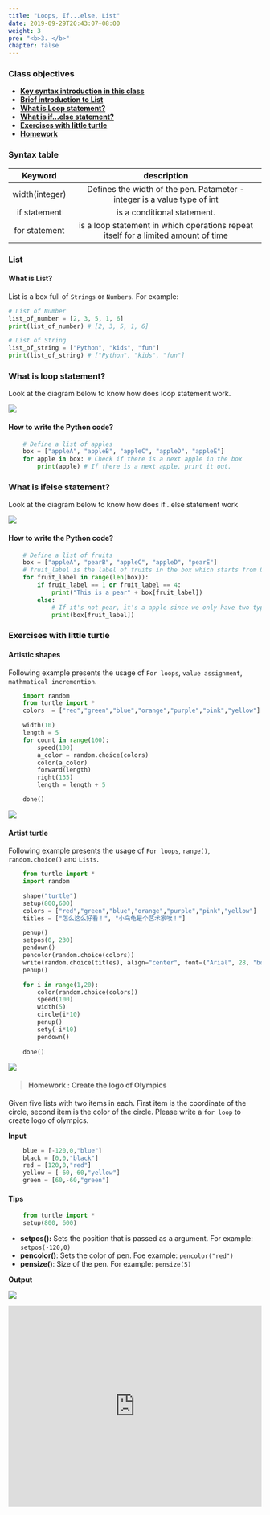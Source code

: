 ```yaml
---
title: "Loops, If...else, List"
date: 2019-09-29T20:43:07+08:00
weight: 3
pre: "<b>3. </b>"
chapter: false
---
```


### Class objectives
- [**Key syntax introduction in this class**](#syntax-table)
- [**Brief introduction to List**](#brief-introduction-to-list)
- [**What is Loop statement?**](#what-is-loop-statement)
- [**What is if...else statement?**](#what-is-ifelse-statement)
- [**Exercises with little turtle**](#exercises-with-little-turtle)
- [**Homework**](#homework)

### Syntax table

|  <center>Keyword</center>  |  <center>description</center>  |
|:----------|:-------------:|
|  <center>width(integer)</center>   | Defines the width of the pen. Patameter - integer is a value type of int |
|  <center>if statement</center>   | is a conditional statement. |
|  <center>for statement</center>   | is a loop statement in which operations repeat itself for a limited amount of time |

### List

#### What is List?
List is a box full of `Strings` or `Numbers`. For example:

```python
# List of Number
list_of_number = [2, 3, 5, 1, 6]
print(list_of_number) # [2, 3, 5, 1, 6]

# List of String
list_of_string = ["Python", "kids", "fun"]
print(list_of_string) # ["Python", "kids", "fun"]
```

### What is loop statement?

Look at the diagram below to know how does loop statement work.

![](/images/loop_diagram.png)

#### How to write the Python code?

```python
	# Define a list of apples
	box = ["appleA", "appleB", "appleC", "appleD", "appleE"]
	for apple in box: # Check if there is a next apple in the box
		print(apple) # If there is a next apple, print it out.
```

### What is ifelse statement?

Look at the diagram below to know how does if...else statement work

![](/images/apple_pear_if_else_check.png)

#### How to write the Python code?

```python
	# Define a list of fruits
	box = ["appleA", "pearB", "appleC", "appleD", "pearE"]
	# fruit_label is the label of fruits in the box which starts from 0
	for fruit_label in range(len(box)):
		if fruit_label == 1 or fruit_label == 4:
			print("This is a pear" + box[fruit_label])
		else:
			# If it's not pear, it's a apple since we only have two types of fruit in the box.
			print(box[fruit_label])
```

### Exercises with little turtle

#### Artistic shapes

Following example presents the usage of `For loops`, `value assignment`, `mathmatical incremention`.

```python
	import random
	from turtle import *
	colors  = ["red","green","blue","orange","purple","pink","yellow"]

	width(10)
	length = 5
	for count in range(100):
		speed(100)
		a_color = random.choice(colors)
		color(a_color)
		forward(length)
		right(135)
		length = length + 5

	done()
```

![](/images/turtle/artistic_shapes.png)

#### Artist turtle

Following example presents the usage of `For loops`, `range()`, `random.choice()` and `Lists`. 

```python
	from turtle import *
	import random

	shape("turtle")
	setup(800,600)
	colors = ["red","green","blue","orange","purple","pink","yellow"]
	titles = ["怎么这么好看！", "小乌龟是个艺术家唉！"]

	penup()
	setpos(0, 230)
	pendown()
	pencolor(random.choice(colors))
	write(random.choice(titles), align="center", font=("Arial", 28, "bold"))
	penup()

	for i in range(1,20):
		color(random.choice(colors))
		speed(100)
		width(5)
		circle(i*10)
		penup()
		sety(-i*10)
		pendown()
	 
	done()
```

![](/images/turtle/artist_turtle.png)

> #### Homework : Create the logo of Olympics

Given five lists with two items in each. First item is the coordinate of the circle, second item is the color of the circle. Please write a `for loop` to create logo of olympics.

**Input**

```python
	blue = [-120,0,"blue"]
	black = [0,0,"black"]
	red = [120,0,"red"]
	yellow = [-60,-60,"yellow"]
	green = [60,-60,"green"]
```

#### Tips

```python
	from turtle import *
	setup(800, 600)
```

- **setpos():** Sets the position that is passed as a argument. For example: `setpos(-120,0)`
- **pencolor()**: Sets the color of pen. Foe example: `pencolor("red")`
- **pensize()**: Size of the pen. For example: `pensize(5)`

**Output**

![](/images/turtle/olympics.png)

<iframe src="https://trinket.io/embed/python/b9b4074bb7" width="100%" height="400" frameborder="0" marginwidth="0" marginheight="0" allowfullscreen></iframe>